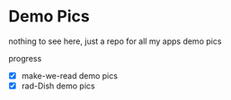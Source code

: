 # Demo Pics

 nothing to see here, just a repo for all my apps demo pics

progress
- [x] make-we-read demo pics 
- [x] rad-Dish demo pics
